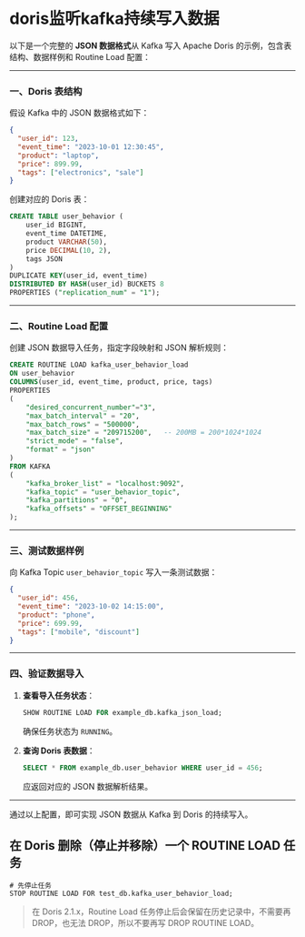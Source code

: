 # doris监听kafka持续写入数据

以下是一个完整的 **JSON 数据格式**从 Kafka 写入 Apache Doris 的示例，包含表结构、数据样例和 Routine Load 配置：

---

### 一、Doris 表结构
假设 Kafka 中的 JSON 数据格式如下：
```json
{
  "user_id": 123,
  "event_time": "2023-10-01 12:30:45",
  "product": "laptop",
  "price": 899.99,
  "tags": ["electronics", "sale"]
}
```

创建对应的 Doris 表：
```sql
CREATE TABLE user_behavior (
    user_id BIGINT,
    event_time DATETIME,
    product VARCHAR(50),
    price DECIMAL(10, 2),
    tags JSON
)
DUPLICATE KEY(user_id, event_time)
DISTRIBUTED BY HASH(user_id) BUCKETS 8
PROPERTIES ("replication_num" = "1");
```

---

### 二、Routine Load 配置
创建 JSON 数据导入任务，指定字段映射和 JSON 解析规则：
```sql
CREATE ROUTINE LOAD kafka_user_behavior_load
ON user_behavior
COLUMNS(user_id, event_time, product, price, tags)
PROPERTIES
(
    "desired_concurrent_number"="3",
    "max_batch_interval" = "20",
    "max_batch_rows" = "500000",
    "max_batch_size" = "209715200",   -- 200MB = 200*1024*1024
    "strict_mode" = "false",
    "format" = "json"
)
FROM KAFKA
(
    "kafka_broker_list" = "localhost:9092",
    "kafka_topic" = "user_behavior_topic",
    "kafka_partitions" = "0",
    "kafka_offsets" = "OFFSET_BEGINNING"
);
```

---

### 三、测试数据样例
向 Kafka Topic `user_behavior_topic` 写入一条测试数据：
```json
{
  "user_id": 456,
  "event_time": "2023-10-02 14:15:00",
  "product": "phone",
  "price": 699.99,
  "tags": ["mobile", "discount"]
}
```

---

### 四、验证数据导入
1. **查看导入任务状态**：
   ```sql
   SHOW ROUTINE LOAD FOR example_db.kafka_json_load;
   ```
   确保任务状态为 `RUNNING`。

2. **查询 Doris 表数据**：
   ```sql
   SELECT * FROM example_db.user_behavior WHERE user_id = 456;
   ```
   应返回对应的 JSON 数据解析结果。

---

通过以上配置，即可实现 JSON 数据从 Kafka 到 Doris 的持续写入。


## 在 Doris 删除（停止并移除）一个 ROUTINE LOAD 任务
```
# 先停止任务
STOP ROUTINE LOAD FOR test_db.kafka_user_behavior_load;

```
> 在 Doris 2.1.x，Routine Load 任务停止后会保留在历史记录中，不需要再 DROP，也无法 DROP，所以不要再写 DROP ROUTINE LOAD。


